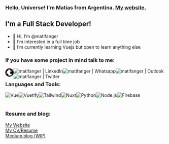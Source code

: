 ### Hello, Universe! I'm Matias from Argentina. [My website.][website]

## I'm a Full Stack Developer!
- 👋 Hi, I’m @matifanger
- 👀 I’m interested in a full time job
- 🌱 I’m currently learning Vuejs but open to learn anything else

### If you have some project in mind talk to me:

[<img align="left" alt="matifanger.dev" width="26px" src="https://raw.githubusercontent.com/iconic/open-iconic/master/svg/globe.svg" />][website]
[<img align="left" alt="matifanger | LinkedIn" src="https://img.shields.io/badge/linkedin-%230077B5.svg?style=for-the-badge&logo=linkedin&logoColor=white" />][linkedin]
[<img align="left" alt="matifanger | Whatsapp"  src="https://img.shields.io/badge/WhatsApp-25D366?style=for-the-badge&logo=whatsapp&logoColor=white" />][whatsapp]
[<img align="left" alt="matifanger | Outlook"  src="https://img.shields.io/badge/Microsoft_Outlook-0078D4?style=for-the-badge&logo=microsoft-outlook&logoColor=white" />][email]
[<img align="left" alt="matifanger | Twitter"  src="https://img.shields.io/badge/twitter-%231DA1F2.svg?style=for-the-badge&logo=Twitter&logoColor=white" />][twitter]

<br />

### Languages and Tools:

<img align="left" alt="Vue" src="https://img.shields.io/badge/vuejs-%2335495e.svg?style=for-the-badge&logo=vuedotjs&logoColor=%234FC08D" />
<img align="left" alt="Vuetify" src="https://img.shields.io/badge/Vuetify-1867C0?style=for-the-badge&logo=vuetify&logoColor=AEDDFF" />
<img align="left" alt="Tailwind" src="https://img.shields.io/badge/tailwindcss-%2338B2AC.svg?style=for-the-badge&logo=tailwind-css&logoColor=white" />
<img align="left" alt="Nuxt" src="https://img.shields.io/badge/Nuxt-black?style=for-the-badge&logo=nuxt.js&logoColor=white" />
<img align="left" alt="Python" src="https://img.shields.io/badge/python-3670A0?style=for-the-badge&logo=python&logoColor=ffdd54" />
<img align="left" alt="Node.js" src="https://img.shields.io/badge/node.js-6DA55F?style=for-the-badge&logo=node.js&logoColor=white" />
<img align="left" alt="Firebase" src="https://img.shields.io/badge/firebase-%23039BE5.svg?style=for-the-badge&logo=firebase" />

<br />
<br />

### Resume and blog:
[My Website][website]
<br />
[My CV/Resume][resume]
<br />
[Medium blog (WIP)][medium]
<br />

[email]: mailto:matifanger@outlook.com
[website]: https://matifanger.dev
[resume]: https://drive.google.com/file/d/1WmrjHfjrHsh4f5yvJ_CR6JlFL-CmRG4I/view?usp=sharing
[medium]: https://matifanger.medium.com/
[twitter]: https://twitter.com/matifanger
[linkedin]: https://linkedin.com/in/matifanger
[whatsapp]: https://wa.link/aq1xfn
